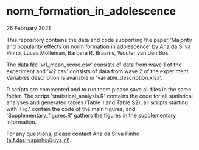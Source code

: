 # norm_formation_in_adolescence

26 February 2021

This repository contains the data and code supporting the paper 'Majority and popularity effects on norm formation in adolescence' by Ana da Silva Pinho, Lucas Molleman, Barbara R. Braams, Wouter van den Bos.

The data file 'w1_mean_score.csv' consists of data from wave 1 of the experiment and 'w2.csv' consists of data from wave 2 of the experiment. Variables description is available in 'variable_description.xlsx'.

R scripts are commented and to run them please save all files in the same folder. The script 'statistical_analysis.R' contains the code for all statistical analyses and generated tables (Table 1 and Table S2), all scripts starting with 'Fig.' contain the code of the main figures, and 'Supplementary_figures.R' gathers the figures in the supplementary information. 

For any questions, please contact Ana da Silva Pinho (a.f.dasilvapinho@uva.nl).
